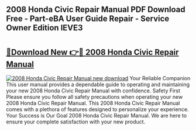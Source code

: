 ## 2008 Honda Civic Repair Manual PDF Download Free - Part-eBA User Guide Repair - Service Owner Edition lEVE3

# <h2><a href="http://bc14311.oget.top/?id=2008+Honda+Civic+Repair+Manual">🔗Download New 👉🔴 2008 Honda Civic Repair Manual</a></h2>

[![2008 Honda Civic Repair Manual new download](https://i.imgur.com/5g1atiW.png)](http://bc14311.oget.top/?id=2008+Honda+Civic+Repair+Manual)
Your Reliable Companion This user manual provides a dependable guide to operating and maintaining your new 2008 Honda Civic Repair Manual with confidence. Safety First Please ensure you follow all safety precautions when operating your new 2008 Honda Civic Repair Manual. This 2008 Honda Civic Repair Manual comes with a plethora of features designed to personalize your experience. Your Success is Our Goal 2008 Honda Civic Repair Manual. We are here to ensure your complete satisfaction with your new product.
